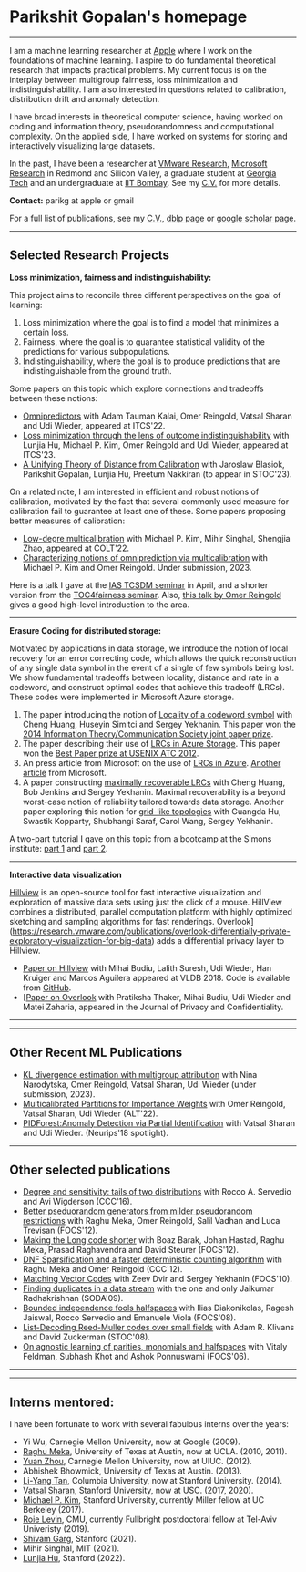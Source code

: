 # Parikshit Gopalan's homepage
---


I am a machine learning researcher at [Apple](https://machinelearning.apple.com/) where I work on the foundations of machine learning. I aspire to do fundamental theoretical research that impacts practical problems. My current focus is on the interplay between multigroup fairness, loss minimization and indistinguishability. I am also interested in questions related to calibration, distribution drift and anomaly detection. 

I have broad interests in theoretical computer science, having worked on coding and information theory, pseudorandomness and computational complexity. On the applied side, I have worked on systems for storing and interactively visualizing large datasets. 

In the past, I have been a researcher at [VMware Research](https://research.vmware.com/), [Microsoft Research](https://www.microsoft.com/en-us/research/) in Redmond and Silicon Valley, a graduate student at [Georgia Tech](https://aco.gatech.edu/) and an undergraduate at [IIT Bombay](https://www.cse.iitb.ac.in/). See my [C.V.](http://parikg.github.io/cv.pdf) for more details.

**Contact:** parikg at apple or gmail

For a full list of publications, see my [C.V.](http://parikg.github.io/cv.pdf), [dblp page](https://dblp.org/pid/16/1585.html) or [google scholar page](https://scholar.google.com/citations?user=fb2-dasAAAAJ&hl=en&oi=ao).

--- 

## Selected Research Projects


**Loss minimization, fairness and indistinguishability:**

This project aims to reconcile three different perspectives on the goal of learning:
1. Loss minimization where the goal is to find a model that minimizes a certain loss.
2. Fairness, where the goal is to guarantee statistical validity of the predictions for various subpopulations.
3. Indistinguishability, where the goal is to produce predictions that are indistinguishable from the ground truth. 

Some papers on this topic which explore connections and tradeoffs between these notions:
- [Omnipredictors](https://arxiv.org/abs/2109.05389) with Adam Tauman Kalai, Omer Reingold, Vatsal Sharan and Udi Wieder, appeared at ITCS'22.
- [Loss minimization through the lens of outcome indistinguishability](https://arxiv.org/abs/2210.08649) with Lunjia Hu, Michael P. Kim, Omer Reingold and Udi Wieder, appeared at ITCS'23.
- [A Unifying Theory of Distance from Calibration](https://arxiv.org/abs/2211.16886) with Jaroslaw Blasiok, Parikshit Gopalan, Lunjia Hu, Preetum Nakkiran (to appear in STOC'23).

On a related note, I am interested in efficient and robust notions of calibration, motivated by the fact that several commonly used measure for calibration fail to guarantee at least one of these. Some papers proposing better measures of calibration:
- [Low-degre multicalibration](https://arxiv.org/abs/2203.01255) with Michael P. Kim, Mihir Singhal, Shengjia Zhao, appeared at COLT'22. 
- [Characterizing notions of omniprediction via multicalibration](https://arxiv.org/abs/2302.06726) with Michael P. Kim and Omer Reingold. Under submission, 2023.

Here is a talk I gave at the [IAS TCSDM seminar](https://youtu.be/fUO7Mdew8Fk) in April, and a shorter version from the [TOC4fairness seminar](https://youtu.be/fwwNfdLCsNs). Also, [this talk by Omer Reingold](https://toc4fairness.org/good-research-karma-the-unexpected-benefits-of-striving-for-algorithmic-fairness/) gives a good high-level introduction to the area. 



---

**Erasure Coding for distributed storage:**

Motivated by applications in data storage, we introduce the notion of local recovery for an error correcting code, which allows the quick reconstruction of any single data symbol in the event of a single of few symbols being lost. We show fundamental tradeoffs between locality, distance and rate in a codeword, and construct optimal codes that achieve this tradeoff (LRCs). These codes were implemented in Microsoft Azure storage. 
1. The paper introducing the notion of [Locality of a codeword symbol](https://arxiv.org/abs/1106.3625) with Cheng Huang, Huseyin Simitci and Sergey Yekhanin. This paper won the [2014 Information Theory/Communication Society joint paper prize](https://www.itsoc.org/honors/comsoc-information-theory-joint-paper-award).
2. The paper describing their use of [LRCs in Azure Storage](https://www.usenix.org/system/files/conference/atc12/atc12-final181_0.pdf). This paper won the [Best Paper prize at USENIX ATC 2012](https://www.usenix.org/conference/atc12/technical-sessions).
3. An press article from Microsoft on the use of [LRCs in Azure](https://www.microsoft.com/en-us/research/blog/better-way-store-data/). [Another article](https://www.microsoft.com/en-us/research/blog/the-code-that-no-one-in-the-cloud-can-live-without/) from Microsoft.
4. A paper constructing [maximally recoverable LRCs](https://arxiv.org/abs/1307.4150?context=cs) with Cheng Huang, Bob Jenkins and Sergey Yekhanin. Maximal recoverability is a beyond worst-case notion of reliability tailored towards data storage. Another paper exploring this notion for [grid-like topologies](https://arxiv.org/abs/1605.05412) with Guangda Hu, Swastik Kopparty, Shubhangi Saraf, Carol Wang, Sergey Yekhanin.

A two-part tutorial I gave on this topic from a bootcamp at the Simons institute: [part 1](https://youtu.be/-UvC5YxYprs) and [part 2](https://youtu.be/knsbJO7yf70).

---

**Interactive data visualization**

[Hillview](https://research.vmware.com/projects/hillview) is an open-source tool for fast interactive visualization and exploration of massive data sets using just the click of a mouse. HillView combines a distributed, parallel computation platform with highly optimized sketching and sampling algorithms for fast renderings. Overlook](https://research.vmware.com/publications/overlook-differentially-private-exploratory-visualization-for-big-data) adds a differential privacy layer to Hillview. 
- [Paper on Hillview](https://arxiv.org/abs/1907.04827) with Mihai Budiu, Lalith Suresh, Udi Wieder, Han Kruiger and Marcos Aguilera appeared at VLDB 2018.
Code is available from [GitHub](https://github.com/vmware/hillview). 
- [[Paper on Overlook](https://arxiv.org/abs/2006.12018) with Pratiksha Thaker, Mihai Budiu, Udi Wieder and Matei Zaharia, appeared in the Journal of Privacy and Confidentiality. 

---
---


## Other Recent ML Publications

- [KL divergence estimation with multigroup attribution](https://arxiv.org/abs/2202.13576) with Nina Narodytska, Omer Reingold, Vatsal Sharan, Udi Wieder (under submission, 2023).
- [Multicalibrated Partitions for Importance Weights](https://arxiv.org/abs/2103.05853) with Omer Reingold, Vatsal Sharan, Udi Wieder (ALT'22).
- [PIDForest:Anomaly Detection via Partial Identification](https://arxiv.org/abs/1912.03582) with Vatsal Sharan and Udi Wieder. (Neurips'18 spotlight).

--- 

## Other selected publications

- [Degree and sensitivity: tails of two distributions](https://arxiv.org/abs/1604.07432) with Rocco A. Servedio and Avi Wigderson (CCC'16).
- [Better pseduorandom generators from milder pseudorandom restrictions](https://arxiv.org/abs/1210.0049) with Raghu Meka, Omer Reingold, Salil Vadhan
  and Luca Trevisan (FOCS'12). 
- [Making the Long code shorter](https://arxiv.org/abs/1111.0405v1) with Boaz Barak, Johan Hastad, Raghu Meka, Prasad Raghavendra and David Steurer (FOCS'12).
- [DNF Sparsification and a faster deterministic counting algorithm](https://arxiv.org/abs/1205.3534) with Raghu Meka and Omer Reingold (CCC'12).
- [Matching Vector Codes](https://oar.princeton.edu/bitstream/88435/pr1kv6j/1/MatchingVectorCodes.pdf) with Zeev Dvir and Sergey Yekhanin (FOCS'10).
- [Finding duplicates in a data stream](https://dl.acm.org/doi/10.5555/1496770.1496815) with the one and only Jaikumar Radhakrishnan (SODA'09).
- [Bounded independence fools halfspaces](https://arxiv.org/abs/0902.3757) with Ilias Diakonikolas, Ragesh Jaiswal, Rocco Servedio and Emanuele Viola (FOCS'08).
- [List-Decoding Reed-Muller codes over small fields](https://www.cs.utexas.edu/~klivans/rm.pdf) with Adam R. Klivans and David Zuckerman (STOC'08).
- [On agnostic learning of parities, monomials and halfspaces](https://cs.nyu.edu/~khot/papers/hs-parity-monomial_SIAM.pdf) with Vitaly Feldman, Subhash Khot and Ashok Ponnuswami (FOCS'06).  

---
---

## Interns mentored: 

I have been fortunate to work with several fabulous interns over the years:
- Yi Wu, Carnegie Mellon University, now at Google (2009).
- [Raghu Meka](https://hackmd.io/@raghum/index), University of Texas at Austin, now at UCLA. (2010, 2011).
- [Yuan Zhou](https://yuanz.web.illinois.edu/), Carnegie Mellon University, now at UIUC. (2012).
- Abhishek Bhowmick, University of Texas at Austin. (2013).
- [Li-Yang Tan](http://theory.stanford.edu/~liyang/), Columbia University, now at Stanford University. (2014).
- [Vatsal Sharan](https://vatsalsharan.github.io/), Stanford University, now at USC. (2017, 2020).
- [Michael P. Kim](https://cs.stanford.edu/~mpkim/), Stanford University, currently Miller fellow at UC Berkeley (2017).
- [Roie Levin](https://roielevin.com/), CMU, currently Fullbright postdoctoral fellow at Tel-Aviv Univeristy (2019).
- [Shivam Garg](https://cs.stanford.edu/people/shivamg/), Stanford (2021).
- Mihir Singhal, MIT (2021).
- [Lunjia Hu](https://sites.google.com/stanford.edu/lunjia), Stanford (2022).

